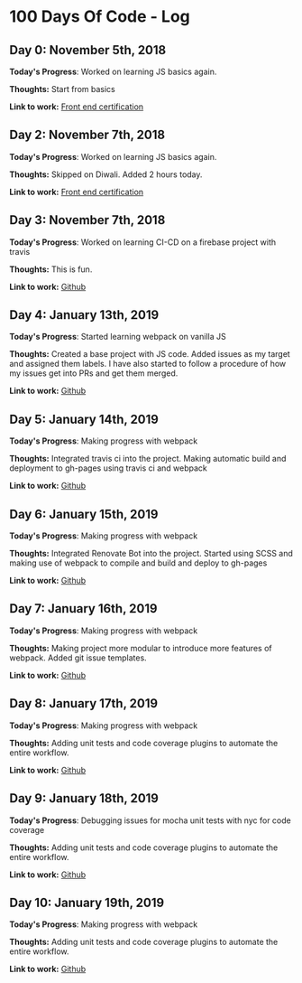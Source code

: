 # 100 Days Of Code - Log

## Day 0: November 5th, 2018

**Today's Progress**: Worked on learning JS basics again.

**Thoughts:** Start from basics

**Link to work:** [Front end certification](https://www.freecodecamp.org/immanikanta)

## Day 2: November 7th, 2018

**Today's Progress**: Worked on learning JS basics again.

**Thoughts:** Skipped on Diwali. Added 2 hours today.

**Link to work:** [Front end certification](https://www.freecodecamp.org/immanikanta)

## Day 3: November 7th, 2018

**Today's Progress**: Worked on learning CI-CD on a firebase project with travis

**Thoughts:** This is fun.

**Link to work:** [Github](https://github.com/immnk/aradhana-api/tree/hosting)

## Day 4: January 13th, 2019

**Today's Progress**: Started learning webpack on vanilla JS

**Thoughts:** Created a base project with JS code. Added issues as my target and assigned them labels. I have also started to follow a procedure of how my issues get into PRs and get them merged.

**Link to work:** [Github](https://github.com/immnk/webpack-testing/issues?utf8=%E2%9C%93&q=is%3Aissue+)

## Day 5: January 14th, 2019

**Today's Progress**: Making progress with webpack

**Thoughts:** Integrated travis ci into the project. Making automatic build and deployment to gh-pages using travis ci and webpack

**Link to work:** [Github](https://immnk.github.io/webpack-testing/)

## Day 6: January 15th, 2019

**Today's Progress**: Making progress with webpack

**Thoughts:** Integrated Renovate Bot into the project. Started using SCSS and making use of webpack to compile and build and deploy to gh-pages

**Link to work:** [Github](https://immnk.github.io/webpack-testing/)

## Day 7: January 16th, 2019

**Today's Progress**: Making progress with webpack

**Thoughts:** Making project more modular to introduce more features of webpack. Added git issue templates.

**Link to work:** [Github](https://immnk.github.io/webpack-testing/)

## Day 8: January 17th, 2019

**Today's Progress**: Making progress with webpack

**Thoughts:** Adding unit tests and code coverage plugins to automate the entire workflow.

**Link to work:** [Github](https://immnk.github.io/webpack-testing/)

## Day 9: January 18th, 2019

**Today's Progress**: Debugging issues for mocha unit tests with nyc for code coverage

**Thoughts:** Adding unit tests and code coverage plugins to automate the entire workflow.

**Link to work:** [Github](https://immnk.github.io/webpack-testing/)

## Day 10: January 19th, 2019

**Today's Progress**: Making progress with webpack

**Thoughts:** Adding unit tests and code coverage plugins to automate the entire workflow.

**Link to work:** [Github](https://immnk.github.io/webpack-testing/)

